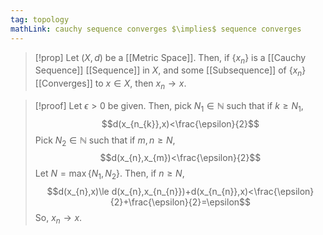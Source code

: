 ```yaml
---
tag: topology
mathLink: cauchy sequence converges $\implies$ sequence converges
---
```

>[!prop]
>Let $(X,d)$ be a [[Metric Space]]. Then, if $\{x_{n}\}$ is a [[Cauchy Sequence]] [[Sequence]] in $X$, and some [[Subsequence]] of $\{x_{n}\}$ [[Converges]] to $x\in X$, then $x_{n}\rightarrow x$.

>[!proof]
>Let $\epsilon>0$ be given. Then, pick $N_{1}\in \mathbb{N}$ such that if $k\ge N_{1}$, 
>$$d(x_{n_{k}},x)<\frac{\epsilon}{2}$$
>Pick $N_{2}\in \mathbb{N}$ such that if $m,n\ge N$,
>$$d(x_{n},x_{m})<\frac{\epsilon}{2}$$
>Let $N=\max\{N_{1},N_{2}\}$. Then, if $n\ge N$,
>$$d(x_{n},x)\le d(x_{n},x_{n_{n}})+d(x_{n_{n}},x)<\frac{\epsilon}{2}+\frac{\epsilon}{2}=\epsilon$$
>So, $x_{n}\rightarrow x$.
>
